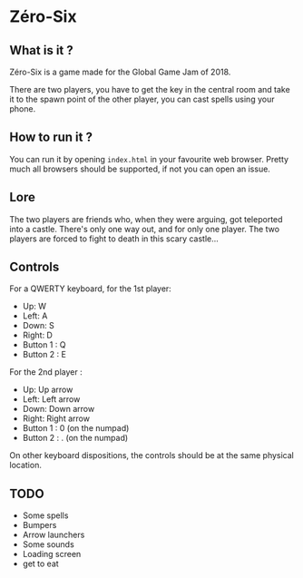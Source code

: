 <!-- README.md --- 
;; 
;; Filename: README.md
;; Author: Louise <louise>
;; Created: Sat Jan 27 10:36:41 2018 (+0100)
;; Last-Updated: Sun Jan 28 16:28:11 2018 (+0100)
;;           By: Louise <louise>
 -->

# Zéro-Six

## What is it ?

Zéro-Six is a game made for the Global Game Jam of 2018.

There are two players, you have to get the key in the central room
and take it to the spawn point of the other player, you can cast spells
using your phone.

## How to run it ?

You can run it by opening `index.html` in your favourite web browser.
Pretty much all browsers should be supported, if not you can open an issue.

## Lore

The two players are friends who, when they were arguing, got teleported into 
a castle. There's only one way out, and for only one player. The two players
are forced to fight to death in this scary castle…

## Controls

For a QWERTY keyboard, for the 1st player:

 - Up: W
 - Left: A
 - Down: S
 - Right: D
 - Button 1 : Q
 - Button 2 : E

For the 2nd player :

 - Up: Up arrow
 - Left: Left arrow
 - Down: Down arrow
 - Right: Right arrow
 - Button 1 : 0 (on the numpad)
 - Button 2 : . (on the numpad)
 
On other keyboard dispositions, the controls should be at the same physical location.

## TODO

 - Some spells
 - Bumpers
 - Arrow launchers
 - Some sounds
 - Loading screen
 - get to eat

